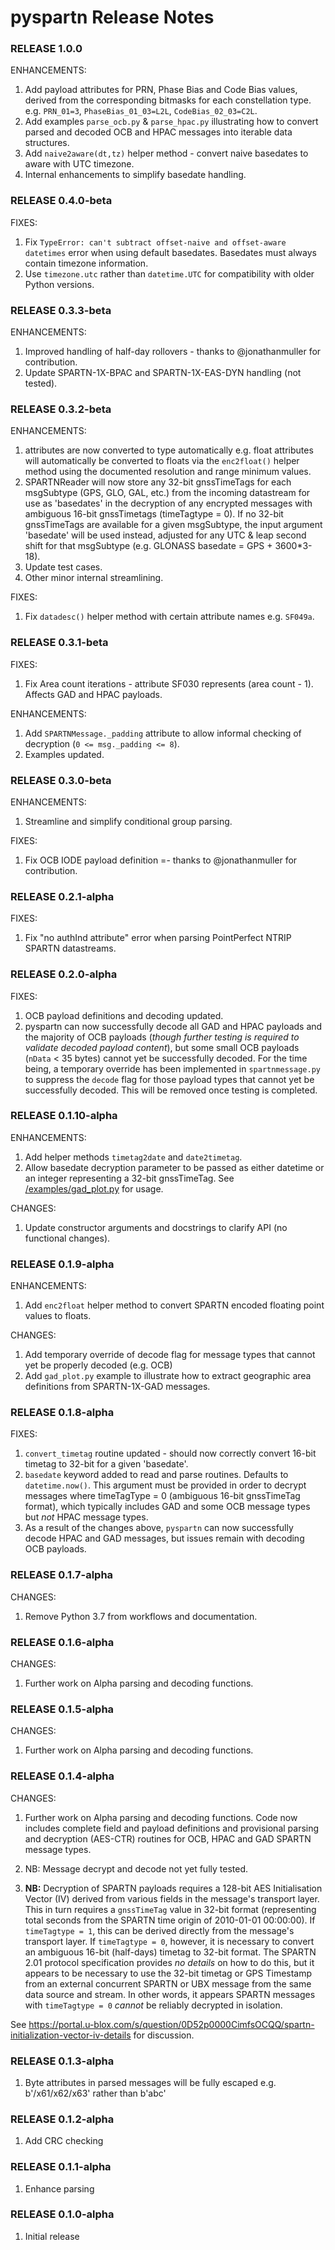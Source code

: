 # pyspartn Release Notes

### RELEASE 1.0.0

ENHANCEMENTS:

1. Add payload attributes for PRN, Phase Bias and Code Bias values, derived from the corresponding bitmasks for each constellation type. e.g. `PRN_01=3`, `PhaseBias_01_03=L2L`, `CodeBias_02_03=C2L`.
1. Add examples `parse_ocb.py` & `parse_hpac.py` illustrating how to convert parsed and decoded OCB and HPAC messages into iterable data structures.
1. Add `naive2aware(dt,tz)` helper method - convert naive basedates to aware with UTC timezone.
1. Internal enhancements to simplify basedate handling.

### RELEASE 0.4.0-beta

FIXES:

1. Fix `TypeError: can't subtract offset-naive and offset-aware datetimes` error when using default basedates. Basedates must always contain timezone information.
1. Use `timezone.utc` rather than `datetime.UTC` for compatibility with older Python versions.

### RELEASE 0.3.3-beta

ENHANCEMENTS:

1. Improved handling of half-day rollovers - thanks to @jonathanmuller for contribution.
1. Update SPARTN-1X-BPAC and SPARTN-1X-EAS-DYN handling (not tested).

### RELEASE 0.3.2-beta

ENHANCEMENTS:

1. attributes are now converted to type automatically e.g. float attributes will automatically be converted to floats via the `enc2float()` helper method using the documented resolution and range minimum values.
1. SPARTNReader will now store any 32-bit gnssTimeTags for each msgSubtype (GPS, GLO, GAL, etc.) from the incoming datastream for use as 'basedates' in the decryption of any encrypted messages with ambiguous 16-bit gnssTimetags (timeTagtype = 0). If no 32-bit gnssTimeTags are available for a given msgSubtype, the input argument 'basedate' will be used instead, adjusted for any UTC & leap second shift for that msgSubtype (e.g. GLONASS basedate = GPS + 3600*3-18).
1. Update test cases.
1. Other minor internal streamlining.

FIXES:

1. Fix `datadesc()` helper method with certain attribute names e.g. `SF049a`.

### RELEASE 0.3.1-beta

FIXES:

1. Fix Area count iterations - attribute SF030 represents (area count - 1). Affects GAD and HPAC payloads.

ENHANCEMENTS:

1. Add `SPARTNMessage._padding` attribute to allow informal checking of decryption (`0 <= msg._padding <= 8`).
1. Examples updated.

### RELEASE 0.3.0-beta

ENHANCEMENTS:

1. Streamline and simplify conditional group parsing.

FIXES:

1. Fix OCB IODE payload definition =- thanks to @jonathanmuller for contribution.

### RELEASE 0.2.1-alpha

FIXES:

1. Fix "no authInd attribute" error when parsing PointPerfect NTRIP SPARTN datastreams.

### RELEASE 0.2.0-alpha

FIXES:

1. OCB payload definitions and decoding updated.
1. pyspartn can now successfully decode all GAD and HPAC payloads and the majority of OCB payloads (*though further testing is required to validate decoded payload content*), but some small OCB payloads (`nData` < 35 bytes) cannot yet be successfully decoded. For the time being, a temporary override has been implemented in `spartnmessage.py` to suppress the `decode` flag for those payload types that cannot yet be successfully decoded. This will be removed once testing is completed.

### RELEASE 0.1.10-alpha

ENHANCEMENTS:

1. Add helper methods `timetag2date` and `date2timetag`.
1. Allow basedate decryption parameter to be passed as either datetime or an integer representing a 32-bit gnssTimeTag. See [/examples/gad_plot.py](https://github.com/semuconsulting/pyspartn/blob/main/examples/gad_plot.py) for usage.

CHANGES:

1. Update constructor arguments and docstrings to clarify API (no functional changes).

### RELEASE 0.1.9-alpha

ENHANCEMENTS:

1. Add `enc2float` helper method to convert SPARTN encoded floating point values to floats.

CHANGES:

1. Add temporary override of decode flag for message types that cannot yet be properly decoded (e.g. OCB)
1. Add `gad_plot.py` example to illustrate how to extract geographic area definitions from SPARTN-1X-GAD messages.

### RELEASE 0.1.8-alpha

FIXES:

1. `convert_timetag` routine updated - should now correctly convert 16-bit timetag to 32-bit for a given 'basedate'.
2. `basedate` keyword added to read and parse routines. Defaults to `datetime.now()`. This argument must be provided in order to decrypt messages where timeTagType = 0 (ambiguous 16-bit gnssTimeTag format), which typically includes GAD and some OCB message types but *not* HPAC message types.
3. As a result of the changes above, `pyspartn` can now successfully decode HPAC and GAD messages, but issues remain with decoding OCB payloads.

### RELEASE 0.1.7-alpha

CHANGES:

1. Remove Python 3.7 from workflows and documentation.

### RELEASE 0.1.6-alpha

CHANGES:

1. Further work on Alpha parsing and decoding functions.

### RELEASE 0.1.5-alpha

CHANGES:

1. Further work on Alpha parsing and decoding functions.

### RELEASE 0.1.4-alpha

CHANGES:

1. Further work on Alpha parsing and decoding functions. Code now includes complete field and payload definitions and provisional parsing and decryption (AES-CTR) routines for OCB, HPAC and GAD SPARTN message types.

2. NB: Message decrypt and decode not yet fully tested.

3. **NB:** Decryption of SPARTN payloads requires a 128-bit AES Initialisation Vector (IV) derived from various fields in the message's transport layer. This in turn requires a `gnssTimeTag` value in 32-bit format (representing total seconds from the SPARTN time origin of 2010-01-01 00:00:00). If `timeTagtype = 1`, this can be derived directly from the message's transport layer. If `timeTagtype = 0`, however, it is necessary to convert an ambiguous 16-bit (half-days) timetag to 32-bit format. The SPARTN 2.01 protocol specification provides *no details* on how to do this, but it appears to be necessary to use the 32-bit timetag or GPS Timestamp from an external concurrent SPARTN or UBX message from the same data source and stream. In other words, it appears SPARTN messages with `timeTagtype = 0` *cannot* be reliably decrypted in isolation.

See https://portal.u-blox.com/s/question/0D52p0000CimfsOCQQ/spartn-initialization-vector-iv-details for discussion.

### RELEASE 0.1.3-alpha

1. Byte attributes in parsed messages will be fully escaped e.g. b'/x61/x62/x63' rather than b'abc'

### RELEASE 0.1.2-alpha

1. Add CRC checking

### RELEASE 0.1.1-alpha

1. Enhance parsing

### RELEASE 0.1.0-alpha

1. Initial release
